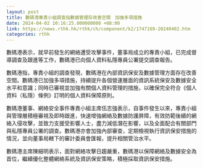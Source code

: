 ```yaml
---
layout: post
title: 數碼港專責小組調查指數據管理存改善空間　加強多項措施　
date: 2024-04-02 10:16:25.000000000 +08:00
link: https://news.rthk.hk/rthk/ch/component/k2/1747169-20240402.htm
categories: rthk
---
```


數碼港表示，就早前發生的網絡遭受攻擊事件，董事局成立的專責小組，已完成督導調查及跟進等工作，數碼港已向個人資料私隱專員公署提交調查報告。

數碼港指，專責小組的調查發現，數碼港在內部資訊保安及數據管理方面存在改善空間。數碼港已加強多項措施，持續提升各個營運層面的資訊系統保安及數據安全水平和意識；同時已審視並加強有關個人資料管理的措施，以確保完全符合《個人資料（私隱）條例》訂明的個人資料保障原則。

數碼港董事、網絡安全事件專責小組主席伍志強表示，自事件發生以來，專責小組與管理層積極審視及即時跟進，快速增強網絡及數據防護屏障，有效防範後續的網絡入侵攻擊，並致力支援受影響人士，盡力減低潛在影響，以及全面配合有關部門與私隱專員公署的調查。數碼港亦會加強內部審查，定期檢視執行資訊保安措施的情況，並向董事局轄下的審計委員會匯報，提升相關管治水平。
 
數碼港主席陳細明表示，面對網絡攻擊日趨嚴重，數碼港以保障網絡及數據安全為首位，繼續優化整體網絡系統及資訊保安策略，積極採取資訊保安措施。
